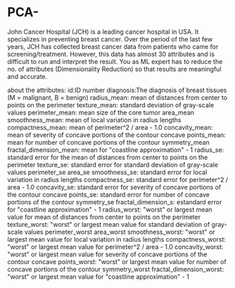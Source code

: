 # PCA-
John Cancer Hospital (JCH) is a leading cancer hospital in USA. It specializes in preventing breast cancer. Over the period of the last few years, JCH has collected breast cancer data from patients who came for screening/treatment. However, this data has almost 30 attributes and is difficult to run and interpret the result. You as ML expert has to reduce the no. of attributes (Dimensionality Reduction) so that results are meaningful and accurate.

about the attributes:
id:ID number
diagnosis:The diagnosis of breast tissues (M = malignant, B = benign)
radius_mean: mean of distances from center to points on the perimeter
texture_mean: standard deviation of gray-scale values
perimeter_mean: mean size of the core tumor
area_mean
smoothness_mean: mean of local variation in radius lengths
compactness_mean: mean of perimeter^2 / area - 1.0
concavity_mean: mean of severity of concave portions of the contour
concave points_mean: mean for number of concave portions of the contour
symmetry_mean
fractal_dimension_mean: mean for "coastline approximation" - 1
radius_se: standard error for the mean of distances from center to points on the perimeter
texture_se: standard error for standard deviation of gray-scale values
perimeter_se
area_se
smoothness_se: standard error for local variation in radius lengths
compactness_se: standard error for perimeter^2 / area - 1.0
concavity_se: standard error for severity of concave portions of the contour
concave points_se: standard error for number of concave portions of the contour
symmetry_se
fractal_dimension_s: estandard error for "coastline approximation" - 1
radius_worst: "worst" or largest mean value for mean of distances from center to points on the perimeter
texture_worst: "worst" or largest mean value for standard deviation of gray-scale values
perimeter_worst
area_worst
smoothness_worst: "worst" or largest mean value for local variation in radius lengths
compactness_worst: "worst" or largest mean value for perimeter^2 / area - 1.0
concavity_worst: "worst" or largest mean value for severity of concave portions of the contour
concave points_worst: "worst" or largest mean value for number of concave portions of the contour
symmetry_worst
fractal_dimension_worst: "worst" or largest mean value for "coastline approximation" - 1
